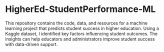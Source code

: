 # HigherEd-StudentPerformance-ML
This repository contains the code, data, and resources for a machine learning project that predicts student success in higher education. Using a Kaggle dataset, I identified key factors influencing student outcomes. The insights can help educators and administrators improve student success with data-driven support.
